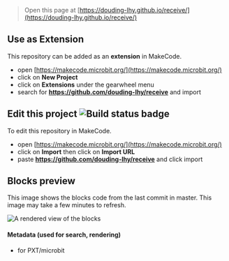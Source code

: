 
> Open this page at [https://douding-lhy.github.io/receive/](https://douding-lhy.github.io/receive/)

## Use as Extension

This repository can be added as an **extension** in MakeCode.

* open [https://makecode.microbit.org/](https://makecode.microbit.org/)
* click on **New Project**
* click on **Extensions** under the gearwheel menu
* search for **https://github.com/douding-lhy/receive** and import

## Edit this project ![Build status badge](https://github.com/douding-lhy/receive/workflows/MakeCode/badge.svg)

To edit this repository in MakeCode.

* open [https://makecode.microbit.org/](https://makecode.microbit.org/)
* click on **Import** then click on **Import URL**
* paste **https://github.com/douding-lhy/receive** and click import

## Blocks preview

This image shows the blocks code from the last commit in master.
This image may take a few minutes to refresh.

![A rendered view of the blocks](https://github.com/douding-lhy/receive/raw/master/.github/makecode/blocks.png)

#### Metadata (used for search, rendering)

* for PXT/microbit
<script src="https://makecode.com/gh-pages-embed.js"></script><script>makeCodeRender("{{ site.makecode.home_url }}", "{{ site.github.owner_name }}/{{ site.github.repository_name }}");</script>
